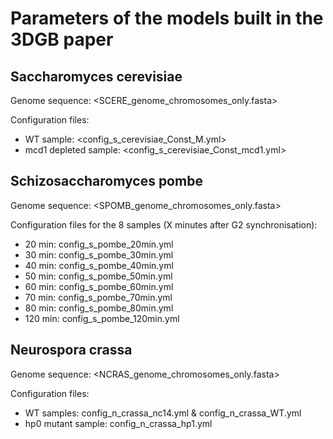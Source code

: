 # Parameters of the models built in the 3DGB paper

## Saccharomyces cerevisiae

Genome sequence: <SCERE_genome_chromosomes_only.fasta>

Configuration files:
- WT sample: <config_s_cerevisiae_Const_M.yml>
- mcd1 depleted sample: <config_s_cerevisiae_Const_mcd1.yml>

## Schizosaccharomyces pombe

Genome sequence: <SPOMB_genome_chromosomes_only.fasta>

Configuration files for the 8 samples (X minutes after G2 synchronisation):
- 20 min: config_s_pombe_20min.yml
- 30 min: config_s_pombe_30min.yml
- 40 min: config_s_pombe_40min.yml
- 50 min: config_s_pombe_50min.yml
- 60 min: config_s_pombe_60min.yml
- 70 min: config_s_pombe_70min.yml
- 80 min: config_s_pombe_80min.yml
- 120 min: config_s_pombe_120min.yml

## Neurospora crassa

Genome sequence: <NCRAS_genome_chromosomes_only.fasta>

Configuration files:
- WT samples: config_n_crassa_nc14.yml & config_n_crassa_WT.yml
- hp0 mutant sample: config_n_crassa_hp1.yml

